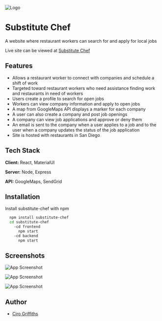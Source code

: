 
![Logo](https://live.staticflickr.com/65535/51332572023_d5b2f7b663_m.jpg)

    
# Substitute Chef

A website where restaurant workers can search for and apply for local jobs

Live site can be viewed at [Substitute Chef](https://subchef.surge.sh/)
## Features

- Allows a restaurant worker to connect with companies and schedule a shift of work
- Targeted toward restaurant workers who need assistance finding work and restaurants in need of workers
- Users create a profile to search for open jobs
- Workers can view company information and apply to open jobs
- A map from GoogleMaps API displays a marker for each company
- A user can also create a company and post job openings
- A company can view job applications and approve or deny them
- An email is sent to the company when a user applies to a job and to the user when a company updates the status of the job application
- Site is hosted with restaurants in San Diego

  
## Tech Stack

**Client:** React, MaterialUI

**Server:** Node, Express

**API:** GoogleMaps, SendGrid

  
## Installation

Install substitute-chef with npm

```bash
  npm install substitute-chef
  cd substitute-chef
    -cd frontend
      npm start
    -cd backend
      npm start
```
    
## Screenshots

![App Screenshot](https://live.staticflickr.com/65535/51332389411_d43b6307d9_m.jpg)

![App Screenshot](https://live.staticflickr.com/65535/51333111799_9d19a30251_m.jpg)

![App Screenshot](https://live.staticflickr.com/65535/51333380970_67f669580f_m.jpg)

## Author

- [Ciro Griffiths](https://www.github.com/Ciro1690)